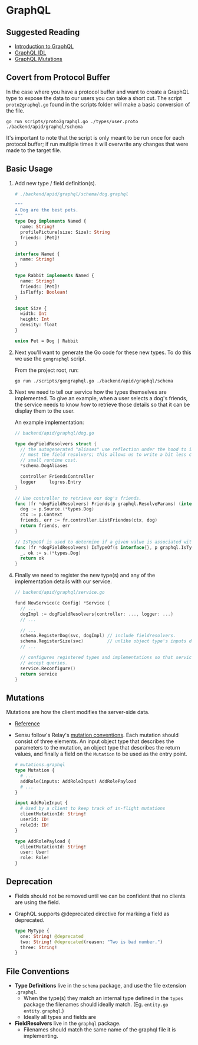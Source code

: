 # GraphQL

## Suggested Reading

- [Introduction to GraphQL](https://www.graphql.org/learn)
- [GraphQL IDL](https://www.graphql.org/learn)
- [GraphQL Mutations](http://graphql.org/learn/queries/#mutations)

## Covert from Protocol Buffer

In the case where you have a protocol buffer and want to create a GraphQL type
to expose the data to our users you can take a short cut. The script
`proto2graphql.go` found in the scripts folder will make a basic conversion of
the file.

```shell
go run scripts/proto2graphql.go ./types/user.proto ./backend/apid/graphql/schema
```

It's important to note that the script is only meant to be run once for each
protocol buffer; if run multiple times it will overwrite any changes that were
made to the target file.

## Basic Usage

1.  Add new type / field definition(s).

    ```graphql
    # ./backend/apid/graphql/schema/dog.graphql

    """
    A Dog are the best pets.
    """
    type Dog implements Named {
      name: String!
      profilePicture(size: Size): String
      friends: [Pet]!
    }

    interface Named {
      name: String!
    }

    type Rabbit implements Named {
      name: String!
      friends: [Pet]!
      isFluffy: Boolean!
    }

    input Size {
      width: Int
      height: Int
      density: float
    }

    union Pet = Dog | Rabbit
    ```

2.  Next you'll want to generate the Go code for these new types. To do this we
    use the `gengraphql` script.

    From the project root, run:

    ```shell
    go run ./scripts/gengraphql.go ./backend/apid/graphql/schema
    ```

3.  Next we need to tell our service how the types themselves are implemented.
    To give an example, when a user selects a dog's friends, the service needs
    to know _how_ to retrieve those details so that it can be display them to
    the user.

    An example implementation:

    ```go
    // backend/apid/graphql/dog.go

    type dogFieldResolvers struct {
      // the autogenerated "aliases" use reflection under the hood to implement most
      // most the field resolvers; this allows us to write a bit less code with a
      // small runtime cost.
      *schema.DogAliases

      controller FriendsController
      logger     logrus.Entry
    }

    // Use controller to retrieve our dog's friends.
    func (fr *dogFieldResolvers) Friends(p graphql.ResolveParams) (interface{}, error) {
      dog := p.Source.(*types.Dog)
      ctx := p.Context
      friends, err := fr.controller.ListFriendos(ctx, dog)
      return friends, err
    }

    // IsTypeOf is used to determine if a given value is associated with the Dog type
    func (fr *dogFieldResolvers) IsTypeOf(s interface{}, p graphql.IsTypeOfParams) bool {
      _, ok := s.(*types.Dog)
      return ok
    }
    ```

4.  Finally we need to register the new type(s) and any of the implementation
    details with our service.

    ```go
    // backend/apid/graphql/service.go

    fund NewService(c Config) *Service {
      // ...
      dogImpl := dogFieldResolvers{controller: ..., logger: ...}
      // ...

      // ...
      schema.RegisterDog(svc, dogImpl) // include fieldresolvers.
      schema.RegisterSize(svc)         // unlike object type's inputs do not require any additonal implemtation details.
      // ...

      // configures registered types and implementations so that service is ready to
      // accept queries.
      service.Reconfigure()
      return service
    }
    ```

## Mutations

Mutations are how the client modifies the server-side data.

-  [Reference](http://graphql.org/learn/queries/#mutations)
-   Sensu follow's Relay's [mutation conventions](https://facebook.github.io/relay/docs/en/graphql-server-specification.html#mutations). Each mutation should consist of three
    elements. An input object type that describes the parameters to the mutation,
    an object type that describes the return values, and finally a field on the
    `Mutation` to be used as the entry point.

    ```graphql
    # mutations.graphql
    type Mutation {
      # ...
      addRole(inputs: AddRoleInput) AddRolePayload
      # ...
    }

    input AddRoleInput {
      # Used by a client to keep track of in-flight mutations
      clientMutationId: String!
      userId: ID!
      roleId: ID!
    }

    type AddRolePayload {
      clientMutationId: String!
      user: User!
      role: Role!
    }
    ```

## Deprecation

- Fields should not be removed until we can be confident that no clients are
  using the field.
- GraphQL supports @deprecated directive for marking a field as deprecated.

    ```graphql
    type MyType {
      one: String! @deprecated
      two: String! @deprecated(reason: "Two is bad number.")
      three: String!
    }
    ```

## File Conventions

- **Type Definitions** live in the `schema` package, and use the file extension
  `.graphql`.
  - When the type(s) they match an internal type defined in the
  `types` package the filenames should ideally match. (Eg. `entity.go`
  `entity.graphql`.)
  - Ideally all types and fields are
- **FieldResolvers** live in the `graphql` package.
  - Filenames should match the same name of the graphql file it is implementing.
